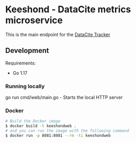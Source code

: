 # Keeshond - DataCite metrics microservice

This is the main endpoint for the [DataCite Tracker](https://github.com/datacite/datacite-tracker)

## Development

Requirements:

* Go 1.17

### Running locally

go run cmd/web/main.go - Starts the local HTTP server

### Docker

```bash
# Build the Docker image
$ docker build -t keeshondweb .
# and you can run the image with the following command
$ docker run -p 8081:8081 --rm -ti keeshondweb
```